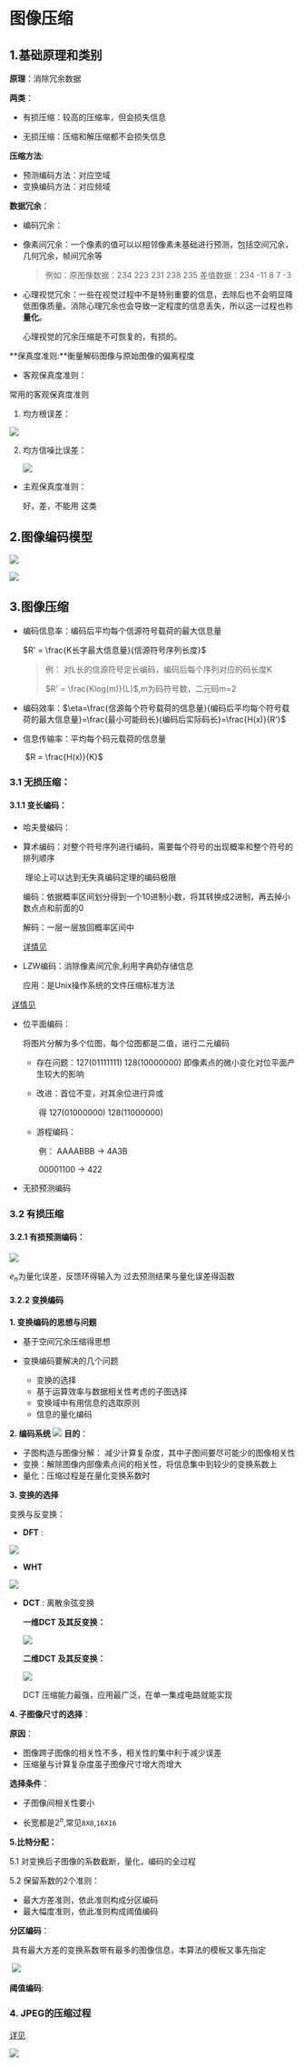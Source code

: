 # 图像压缩

## 1.基础原理和类别

**原理**：消除冗余数据

**两类**：

- 有损压缩：较高的压缩率，但会损失信息

- 无损压缩：压缩和解压缩都不会损失信息

**压缩方法**:

- 预测编码方法：对应空域
- 变换编码方法：对应频域

**数据冗余**：

- 编码冗余：

- 像素间冗余：一个像素的值可以以相邻像素未基础进行预测，包括空间冗余，几何冗余，帧间冗余等

  > 例如：原图像数据：234 223 231 238 235
  > 		    差值数据：234 -11 8 7 -3

- 心理视觉冗余：一些在视觉过程中不是特别重要的信息，去除后也不会明显降低图像质量。消除心理冗余也会导致一定程度的信息丢失，所以这一过程也称**量化**。

  心理视觉的冗余压缩是不可恢复的，有损的。

**保真度准则:**衡量解码图像与原始图像的偏离程度

- 客观保真度准则：

常用的客观保真度准则

1. 均方根误差：

![](./pics/均方根误差公式.png)

2. 均方信噪比误差：

   ![](./pics/均方信噪比误差公式.png)

   

- 主观保真度准则：

  好，差，不能用  这类

## 2.图像编码模型

![](./pics/图像编码模型.png)

![](./pics/图像编码模型2.png)

## 3.图像压缩

- 编码信息率：编码后平均每个信源符号载荷的最大信息量

  $R' = \frac{K长字最大信息量}{信源符号序列长度}$

  > 例： 对L长的信源符号定长编码，编码后每个序列对应的码长度K
  >
  > $R' = \frac{Klog(m)}{L}$,m为码符号数，二元码m=2

- 编码效率：$\eta=\frac{信源每个符号载荷的信息量}{编码后平均每个符号载荷的最大信息量}=\frac{最小可能码长}{编码后实际码长}=\frac{H(x)}{R'}$

- 信息传输率：平均每个码元载荷的信息量

  ​	$R = \frac{H(x)}{K}$

###  3.1 无损压缩：

####  3.1.1 变长编码：

- 哈夫曼编码：

- 算术编码：对整个符号序列进行编码，需要每个符号的出现概率和整个符号的排列顺序

  ​					理论上可以达到无失真编码定理的编码极限

  编码：依据概率区间划分得到一个10进制小数，将其转换成2进制，再去掉小数点点和前面的0

  解码：一层一层放回概率区间中

  [详情见](https://blog.csdn.net/qq_36752072/article/details/77986159)
  
- LZW编码：消除像素间冗余,利用字典奶存储信息
  
  应用：是Unix操作系统的文件压缩标准方法

​       [详情见](https://segmentfault.com/a/1190000011425787)

- 位平面编码：

  将图片分解为多个位图，每个位图都是二值，进行二元编码

  - 存在问题：127(01111111)    128(10000000) 即像素点的微小变化对位平面产生较大的影响

  - 改进：首位不变，对其余位进行异或

    ​			得 127(01000000)    128(11000000)

  - 游程编码：

    ​    例： AAAABBB -> 4A3B     

    ​			00001100  ->  422

- 无损预测编码

### 3.2 有损压缩

#### 3.2.1 有损预测编码：

![](./pics/有损预测编码.png)

$e_n$为量化误差，反馈环得输入为 过去预测结果与量化误差得函数

#### 3.2.2 变换编码

**1. 变换编码的思想与问题**

- 基于空间冗余压缩得思想

- 变换编码要解决的几个问题
  - 变换的选择
  - 基于运算效率与数据相关性考虑的子图选择
  - 变换域中有用信息的选取原则
  - 信息的量化编码

**2. 编码系统**
![](./pics/变换编码系统.png)
**目的**：

- 子图构造与图像分解：
	减少计算复杂度，其中子图间要尽可能少的图像相关性
- 变换：解除图像内部像素点间的相关性，将信息集中到较少的变换系数上
- 量化：压缩过程是在量化变换系数时

**3. 变换的选择**

变换与反变换：

- **DFT**  : 

![](./pics/DFT.png)

- **WHT**

![](./pics/WHT.png)

- **DCT** : 离散余弦变换

  **一维DCT 及其反变换：**

  ![](./pics/一维DCT.png)
  
  **二维DCT 及其反变换：**

  ![](./pics/二维DCT.png)
  
  
  
  DCT 压缩能力最强，应用最广泛，在单一集成电路就能实现

**4. 子图像尺寸的选择**：

**原因**：

- 图像跨子图像的相关性不多，相关性的集中利于减少误差
- 压缩量与计算复杂度虽子图像尺寸增大而增大

**选择条件**：

- 子图像间相关性要小

- 长宽都是$2^n$,常见`8X8`,`16X16`

**5.比特分配：**

5.1 对变换后子图像的系数截断，量化，编码的全过程

5.2 保留系数的2个准则：

* 最大方差准则，依此准则构成分区编码
* 最大幅度准则，依此准则构成阈值编码

**分区编码**：

​			具有最大方差的变换系数带有最多的图像信息，本算法的模板又事先指定

​		![](./pics/分区编码.png)

**阈值编码**:

### 4.  JPEG的压缩过程

[详见](https://www.cnblogs.com/Arvin-JIN/p/9133745.html)

![](./pics/JPEG.jpg)




